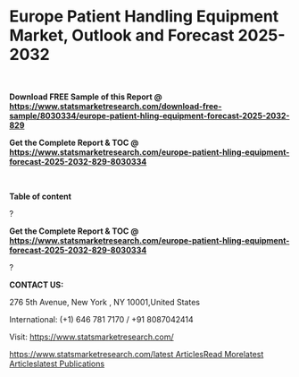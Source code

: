 <h1>Europe Patient Handling Equipment Market, Outlook and Forecast 2025-2032</h1><br/><p><strong>Download FREE Sample of this Report @ <a href="https://www.statsmarketresearch.com/download-free-sample/8030334/europe-patient-hling-equipment-forecast-2025-2032-829">https://www.statsmarketresearch.com/download-free-sample/8030334/europe-patient-hling-equipment-forecast-2025-2032-829</a></strong></p>
 
 
 
 <div><b>Get the Complete Report & TOC @ <a href="https://www.statsmarketresearch.com/europe-patient-hling-equipment-forecast-2025-2032-829-8030334">https://www.statsmarketresearch.com/europe-patient-hling-equipment-forecast-2025-2032-829-8030334</a></b></div>
 
 
 
 <p><br />
 
 <b>Table of content</b></p>
 
 
 
 <p>? </p>
 
 
 
 <div><b>Get the Complete Report & TOC @ <a href="https://www.statsmarketresearch.com/europe-patient-hling-equipment-forecast-2025-2032-829-8030334">https://www.statsmarketresearch.com/europe-patient-hling-equipment-forecast-2025-2032-829-8030334</a></b></div>
 
 
 
 <p>? </p>
 
 
 
 <p><b>CONTACT US:</b><br />
 
 276 5th Avenue, New York , NY 10001,United States<br />
 
 International: (+1) 646 781 7170 / +91 8087042414<br />
 
 Visit: <a href="https://www.statsmarketresearch.com/">https://www.statsmarketresearch.com/</a><br />
 
 <a href="https://gyeongbokgung.com">https://www.statsmarketresearch.com/</a><a href="https://hallyeomaritime.com">latest Articles</a><a href="https://jingwansa.com">Read More</a><a href="https://nguoiviet.jp/">latest Articles</a><a href="https://www.intelmarketresearch.com/">latest Publications</a></p>
